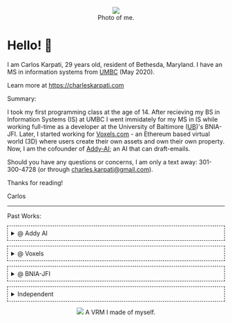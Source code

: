 <figure align="center">
  <img src="https://images.charleskarpati.com/photos/headshot1.png"/>
  <figcaption>Photo of me.</figcaption>
</figure>

# Hello! 👋

I am Carlos Karpati, 29 years old, resident of Bethesda, Maryland. I have an MS in information systems from [UMBC](https://informationsystems.umbc.edu/home/graduate-programs/master-of-science-programs/master-of-science-in-information-systems/) (May 2020). 

Learn more at https://charleskarpati.com 

Summary: 

I took my first programming class at the age of 14. After recieving my BS in Information Systems (IS) at UMBC I went immidately for my MS in IS while working full-time as a developer at the University of Baltimore ([UB](https://bniajfi.org/))'s BNIA-JFI. Later, I started working for [Voxels.com](https://Voxels.com) - an Ethereum based virtual world (3D) where users create their own assets and own their own property. Now, I am the cofounder of [Addy-AI](https://addy-ai.com); an AI that can draft-emails.   

Should you have any questions or concerns, I am only a text away: 301-300-4728 (or through charles.karpati@gmail.com).

Thanks for reading!

Carlos 
___
Past Works:
<details style="border:1px dashed black; margin-bottom:12px; padding:8px;">
  <summary> @ Addy AI</summary> 
  <figure align="center">
    <img style="height:100px; padding-right:15px;" src="https://images.charleskarpati.com/addy_logo_Swartz_Icon_Color-VentureBridge.png"/>
    <img style="height:100px" src="https://images.charleskarpati.com/addy_logo.png"/>
    <figcaption><a href='https://www.addy-ai.com'>Addy-AI</a> and <a href='https://www.cmu.edu/swartz-center-for-entrepreneurship/events/venturebridge-demo-day/index.html'>Venture Bridge</a> Logo</figcaption>
  </figure> 
  <figure align="center">
    <img src="https://i.imgur.com/AR2u6gb.png"/>
    <figcaption>Proudly Backed by the Swartz Center for Entrepreneurship <a href='https://i.imgur.com/AR2u6gb.png'></a></figcaption>
  </figure>

  <figure align="center">
    <img src="https://images.charleskarpati.com/addy_langdrive_promotional_3.png"/>
    <figcaption>Promotional image for Addy-AI's <a href='https://www.producthunt.com/posts/langdrive'>LangDrive</a> feature.</figcaption>
  </figure>
  <figure align="center">
    <img src="https://images.charleskarpati.com/addy_langdrive_promotional_2.png"/>
    <figcaption>Another promotional image for Addy-AI's LangDrive.</figcaption>
  </figure>
  <figure align="center">
    <video controls loop>
      <source src="https://images.charleskarpati.com/addy_langdrive_demo_code.mp4" type="video/mp4">
      Your browser does not support the video tag.
    </video>
    <figcaption>Langdrive: Built for Developers.</figcaption>
  </figure>  
  <figure align="center">
    <img src="https://images.charleskarpati.com/addy_langdrive_promotional_1.png"/>
    <figcaption>One more promotional image for Addy-AI's LangDrive.</figcaption>
  </figure>
</details>

<details style="border:1px dashed black; margin-bottom:12px; padding:8px;">
  <summary> @ Voxels</summary> 

  - A lot of what I worked on was in-game. I mostly fixed bugs and the UI, but put in a few features like video streaming, [POAP](https://poap.xyz/)'s, and user-user crypto payments.
  <figure align="center">
    <img style="height:100px; padding-right:15px;"  src="https://images.charleskarpati.com/voxels_logo_rainbow.svg"/>
    <figcaption><a href='https://Voxels.com'>Voxels.com</a> Logo.</figcaption>
  </figure>
  <figure align="center">
    <img style="height:100px; padding-right:15px;" src="https://images.charleskarpati.com/voxels_logo_cvminigames_400x400.jpg"/>
    <figcaption>Logo of <a href='https://cvminigames.com'>CV Minigames</a>, a contributor-made fanpage</a></figcaption>
  </figure>
  <figure align="center">
    <img src="https://images.charleskarpati.com/voxels_village.jpg"/>
    <figcaption>Image from Voxels.com showcasing a virtual village.</figcaption>
  </figure>  
</details>

<details style="border:1px dashed black; margin-bottom:12px; padding:8px;">
  <summary> @ BNIA-JFI</summary>
  <figure align="center"> 
    <img src="https://images.charleskarpati.com/bnia_logo_new.png"/>
    <figcaption>BNIA-JFI's Logo.</figcaption>
  </figure>

  - I created, or modified just about everything in this [repository](https://github.com/bniajfi). It includes 150+ python scripts to process and raw data and create quality of life indicators, to scrape databases, websites, and more.
  - I also taught data science and created pedagogical python libraries: [5](https://github.com/BNIA/dataplay), [7](https://github.com/BNIA/dataguide), [8](https://github.com/BNIA/datalabs). 
  - And managed or made countless analytical websites. References: [1](https://github.com/BNIA/VitalSigns), [2](https://geoloom.org), [3](https://bniajfi.org/bold/), [4](https://bniajfi.org/greenpatterns/)
  <figure align="center">
    <img src="https://images.charleskarpati.com/bnia_bniajfi.png"/>
    <figcaption>BNIA-JFI's Homepage.</figcaption>
  </figure>
  <figure align="center">
    <img src="https://images.charleskarpati.com/greenPatterns.PNG"/>
    <caption>Mapping water usage in the city.</caption>
  </figure>
  <figure align="center">
    <img src="https://images.charleskarpati.com/screenshot_bold.PNG"/>
    <figcaption>Baltimore Open Land Data: A legal tool to study vacancies and foreclosures.</figcaption>
  </figure>
  <figure align="center">
    <img src="https://images.charleskarpati.com/bnia_screenshot_bippic1.PNG"/>
    <figcaption>Business Integration Partnership: Minority business search portal.</figcaption>
  </figure> 
  <figure align="center">
    <img src="https://images.charleskarpati.com/bnia_guidepost_longitudinal.png"/>
    <figcaption>Longitudinal Neighborhood Data.</figcaption>
  </figure>
  <figure align="center">
    <img src="https://images.charleskarpati.com/bnia_guidepost_compare_table.png"/>
    <figcaption>Comparison of Neighborhood Data.</figcaption>
  </figure> 
</details>   

<details style="border:1px dashed black; margin-bottom:12px; padding:8px;">
  <summary> Independent </summary>
  <figure align="center">
    <img src="https://images.charleskarpati.com/lights_video_weBT_mesh.gif"/>
    <figcaption>Animated GIF of a lighting effect in a web-based mesh.</figcaption>
  </figure>
  <figure align="center">
    <img src="https://images.charleskarpati.com/3DprintV2.jpg"/>
    <caption>A 3D printed map of Baltimore. Dynamically generated using census data. Heights represent the percent of households with no internet. Code on <a href='https://observablehq.com/@karpatic?tab=notebooks'>ObservableHQ</a></caption>
  </figure> 
  
</details>  

<figure align="center">
  <img src="https://images.charleskarpati.com/photos/ReadyPlayerMe-Avatar.png"/>
  <caption>A VRM I made of myself.</caption>
</figure> 